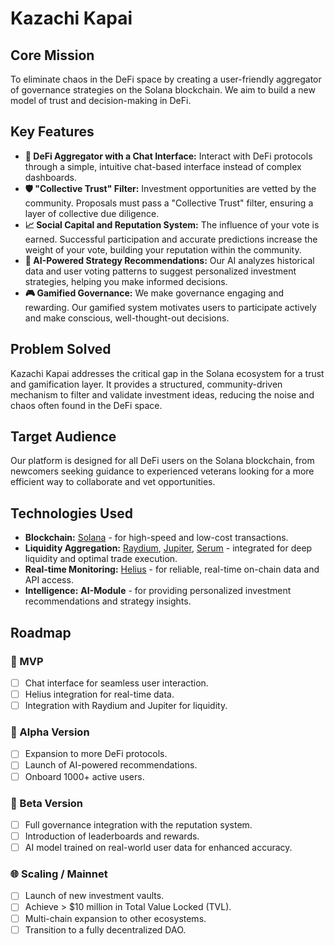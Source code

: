 # Kazachi Kapai

## Core Mission

To eliminate chaos in the DeFi space by creating a user-friendly aggregator of governance strategies on the Solana blockchain. We aim to build a new model of trust and decision-making in DeFi.

## Key Features

*   **💬 DeFi Aggregator with a Chat Interface:** Interact with DeFi protocols through a simple, intuitive chat-based interface instead of complex dashboards.
*   **🛡️ "Collective Trust" Filter:** Investment opportunities are vetted by the community. Proposals must pass a "Collective Trust" filter, ensuring a layer of collective due diligence.
*   **📈 Social Capital and Reputation System:** The influence of your vote is earned. Successful participation and accurate predictions increase the weight of your vote, building your reputation within the community.
*   **🤖 AI-Powered Strategy Recommendations:** Our AI analyzes historical data and user voting patterns to suggest personalized investment strategies, helping you make informed decisions.
*   **🎮 Gamified Governance:** We make governance engaging and rewarding. Our gamified system motivates users to participate actively and make conscious, well-thought-out decisions.

## Problem Solved

Kazachi Kapai addresses the critical gap in the Solana ecosystem for a trust and gamification layer. It provides a structured, community-driven mechanism to filter and validate investment ideas, reducing the noise and chaos often found in the DeFi space.

## Target Audience

Our platform is designed for all DeFi users on the Solana blockchain, from newcomers seeking guidance to experienced veterans looking for a more efficient way to collaborate and vet opportunities.

## Technologies Used

*   **Blockchain:** [Solana](https://solana.com/) - for high-speed and low-cost transactions.
*   **Liquidity Aggregation:** [Raydium](https://raydium.io/), [Jupiter](https://jup.ag/), [Serum](https://docs.projectserum.com/serum-ecosystem/build-on-serum) - integrated for deep liquidity and optimal trade execution.
*   **Real-time Monitoring:** [Helius](https://www.helius.dev/) - for reliable, real-time on-chain data and API access.
*   **Intelligence:** **AI-Module** - for providing personalized investment recommendations and strategy insights.

## Roadmap

### 🚀 MVP
*   [ ] Chat interface for seamless user interaction.
*   [ ] Helius integration for real-time data.
*   [ ] Integration with Raydium and Jupiter for liquidity.

### 🔬 Alpha Version
*   [ ] Expansion to more DeFi protocols.
*   [ ] Launch of AI-powered recommendations.
*   [ ] Onboard 1000+ active users.

### 🧪 Beta Version
*   [ ] Full governance integration with the reputation system.
*   [ ] Introduction of leaderboards and rewards.
*   [ ] AI model trained on real-world user data for enhanced accuracy.

### 🌐 Scaling / Mainnet
*   [ ] Launch of new investment vaults.
*   [ ] Achieve > $10 million in Total Value Locked (TVL).
*   [ ] Multi-chain expansion to other ecosystems.
*   [ ] Transition to a fully decentralized DAO.
